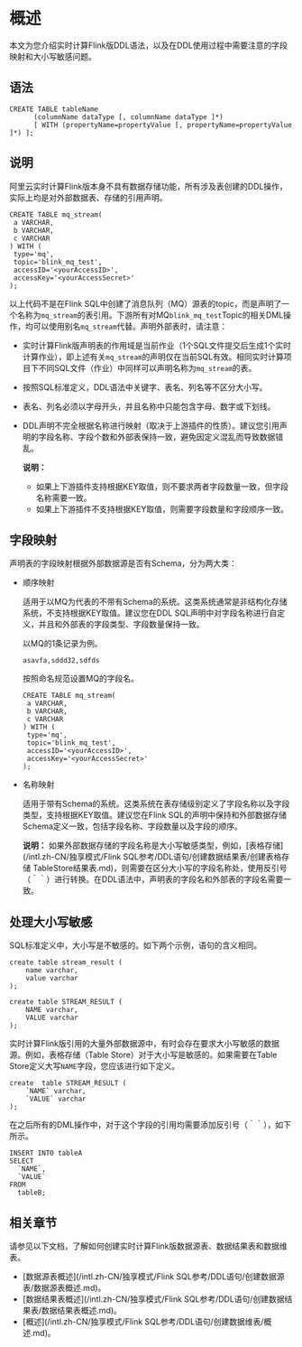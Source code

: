 # 概述

本文为您介绍实时计算Flink版DDL语法，以及在DDL使用过程中需要注意的字段映射和大小写敏感问题。

## 语法

```
CREATE TABLE tableName
      (columnName dataType [, columnName dataType ]*)
      [ WITH (propertyName=propertyValue [, propertyName=propertyValue ]*) ];
```

## 说明

阿里云实时计算Flink版本身不具有数据存储功能，所有涉及表创建的DDL操作，实际上均是对外部数据表、存储的引用声明。

```
CREATE TABLE mq_stream(
 a VARCHAR,
 b VARCHAR,
 c VARCHAR
) WITH (
 type='mq',
 topic='blink_mq_test',
 accessID='<yourAccessID>',
 accessKey='<yourAccessSecret>'
);
```

以上代码不是在Flink SQL中创建了消息队列（MQ）源表的topic，而是声明了一个名称为`mq_stream`的表引用。下游所有对MQ`blink_mq_test`Topic的相关DML操作，均可以使用别名`mq_stream`代替。声明外部表时，请注意：

-   实时计算Flink版声明表的作用域是当前作业（1个SQL文件提交后生成1个实时计算作业），即上述有关`mq_stream`的声明仅在当前SQL有效。相同实时计算项目下不同SQL文件（作业）中同样可以声明名称为`mq_stream`的表。
-   按照SQL标准定义，DDL语法中关键字、表名、列名等不区分大小写。
-   表名、列名必须以字母开头，并且名称中只能包含字母、数字或下划线。
-   DDL声明不完全根据名称进行映射（取决于上游插件的性质）。建议您引用声明的字段名称、字段个数和外部表保持一致，避免因定义混乱而导致数据错乱。

    **说明：**

    -   如果上下游插件支持根据KEY取值，则不要求两者字段数量一致，但字段名称需要一致。
    -   如果上下游插件不支持根据KEY取值，则需要字段数量和字段顺序一致。

## 字段映射

声明表的字段映射根据外部数据源是否有Schema，分为两大类：

-   顺序映射

    适用于以MQ为代表的不带有Schema的系统。这类系统通常是非结构化存储系统，不支持根据KEY取值。建议您在DDL SQL声明中对字段名称进行自定义，并且和外部表的字段类型、字段数量保持一致。

    以MQ的1条记录为例。

    ```
    asavfa,sddd32,sdfds
    ```

    按照命名规范设置MQ的字段名。

    ```
    CREATE TABLE mq_stream(
     a VARCHAR,
     b VARCHAR,
     c VARCHAR
    ) WITH (
     type='mq',
     topic='blink_mq_test',
     accessID='<yourAccessID>',
     accessKey='<yourAccessSecret>'
    );
    ```

-   名称映射

    适用于带有Schema的系统。这类系统在表存储级别定义了字段名称以及字段类型，支持根据KEY取值。建议您在Flink SQL的声明中保持和外部数据存储Schema定义一致，包括字段名称、字段数量以及字段的顺序。

    **说明：** 如果外部数据存储的字段名称是大小写敏感类型，例如，[表格存储](/intl.zh-CN/独享模式/Flink SQL参考/DDL语句/创建数据结果表/创建表格存储 TableStore结果表.md)，则需要在区分大小写的字段名称处，使用反引号（｀｀）进行转换。在DDL语法中，声明表的字段名和外部表的字段名需要一致。


## 处理大小写敏感

SQL标准定义中，大小写是不敏感的。如下两个示例，语句的含义相同。

```
create table stream_result (
    name varchar,
    value varchar
);
```

```
create table STREAM_RESULT (
    NAME varchar,
    VALUE varchar
);
```

实时计算Flink版引用的大量外部数据源中，有时会存在要求大小写敏感的数据源。例如，表格存储（Table Store）对于大小写是敏感的。如果需要在Table Store定义大写`NAME`字段，您应该进行如下定义。

```
create  table STREAM_RESULT (
    `NAME` varchar,
    `VALUE` varchar
);
```

在之后所有的DML操作中，对于这个字段的引用均需要添加反引号（｀｀），如下所示。

```
INSERT INTO tableA
SELECT
  `NAME`,
  `VALUE`
FROM
  tableB;
```

## 相关章节

请参见以下文档，了解如何创建实时计算Flink版数据源表、数据结果表和数据维表。

-   [数据源表概述](/intl.zh-CN/独享模式/Flink SQL参考/DDL语句/创建数据源表/数据源表概述.md)。
-   [数据结果表概述](/intl.zh-CN/独享模式/Flink SQL参考/DDL语句/创建数据结果表/数据结果表概述.md)。
-   [概述](/intl.zh-CN/独享模式/Flink SQL参考/DDL语句/创建数据维表/概述.md)。

